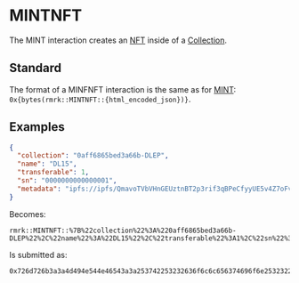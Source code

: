 # MINTNFT

The MINT interaction creates an [NFT](../entities/nft.md) inside of a
[Collection](../entities/collection.md).

## Standard

The format of a MINFNFT interaction is the same as for [MINT](mint.md):
`0x{bytes(rmrk::MINTNFT::{html_encoded_json})}`.

## Examples

```json
{
  "collection": "0aff6865bed3a66b-DLEP",
  "name": "DL15",
  "transferable": 1,
  "sn": "0000000000000001",
  "metadata": "ipfs://ipfs/QmavoTVbVHnGEUztnBT2p3rif3qBPeCfyyUE5v4Z7oFvs4"
}
```

Becomes:

```
rmrk::MINTNFT::%7B%22collection%22%3A%220aff6865bed3a66b-DLEP%22%2C%22name%22%3A%22DL15%22%2C%22transferable%22%3A1%2C%22sn%22%3A%220000000000000001%22%2C%22metadata%22%3A%22ipfs%3A%2F%2Fipfs%2FQmavoTVbVHnGEUztnBT2p3rif3qBPeCfyyUE5v4Z7oFvs4%22%7D
```

Is submitted as:

```
0x726d726b3a3a4d494e544e46543a3a253742253232636f6c6c656374696f6e253232253341253232306166663638363562656433613636622d444c45502532322532432532326e616d65253232253341253232444c31352532322532432532327472616e7366657261626c6525323225334131253243253232736e253232253341253232303030303030303030303030303030312532322532432532326d657461646174612532322533412532326970667325334125324625324669706673253246516d61766f54566256486e4745557a746e425432703372696633714250654366797955453576345a376f467673342532322537440a
```

